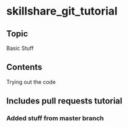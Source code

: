 # skillshare_git_tutorial

## Topic
Basic Stuff

## Contents
Trying out the code

## Includes pull requests tutorial

### Added stuff from master branch